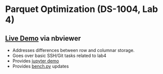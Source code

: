 # Parquet Optimization (DS-1004, Lab 4)

## [Live Demo](https://nbviewer.jupyter.org/github/sroy2/parquet_optimization/blob/master/demo.ipynb) via nbviewer

* Addresses differences between row and columnar storage.
* Goes over basic SSH/Git tasks related to lab4
* Provides [jupyter demo](https://github.com/sroy2/parquet_optimization/blob/master/demo.ipynb)
* Provides [bench.py](https://github.com/sroy2/parquet_optimization/blob/master/bench.py) updates
